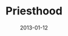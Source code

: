 ---
layout: message
category: message
series: "Saints & Scoundrels"
title: "Priesthood"
date: 2013-01-12
message_id: 763
---